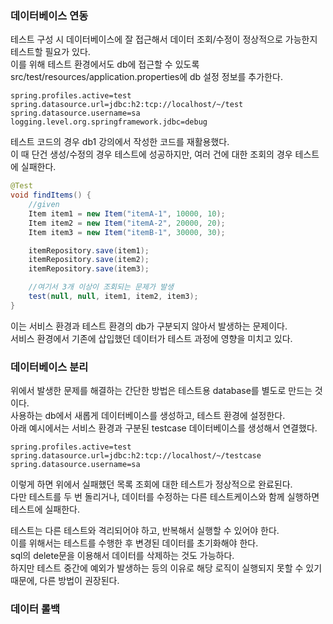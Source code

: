 ### 데이터베이스 연동

테스트 구성 시 데이터베이스에 잘 접근해서 데이터 조회/수정이 정상적으로 가능한지 테스트할 필요가 있다.  
이를 위해 테스트 환경에서도 db에 접근할 수 있도록 src/test/resources/application.properties에 db 설정 정보를 추가한다.

```properties
spring.profiles.active=test
spring.datasource.url=jdbc:h2:tcp://localhost/~/test
spring.datasource.username=sa
logging.level.org.springframework.jdbc=debug
```

테스트 코드의 경우 db1 강의에서 작성한 코드를 재활용했다.  
이 때 단건 생성/수정의 경우 테스트에 성공하지만, 여러 건에 대한 조회의 경우 테스트에 실패한다.

```java
@Test
void findItems() {
    //given
    Item item1 = new Item("itemA-1", 10000, 10);
    Item item2 = new Item("itemA-2", 20000, 20);
    Item item3 = new Item("itemB-1", 30000, 30);

    itemRepository.save(item1);
    itemRepository.save(item2);
    itemRepository.save(item3);

    //여기서 3개 이상이 조회되는 문제가 발생
    test(null, null, item1, item2, item3);
}
```

이는 서비스 환경과 테스트 환경의 db가 구분되지 않아서 발생하는 문제이다.  
서비스 환경에서 기존에 삽입했던 데이터가 테스트 과정에 영향을 미치고 있다.

### 데이터베이스 분리

위에서 발생한 문제를 해결하는 간단한 방법은 테스트용 database를 별도로 만드는 것이다.  
사용하는 db에서 새롭게 데이터베이스를 생성하고, 테스트 환경에 설정한다.  
아래 예시에서는 서비스 환경과 구분된 testcase 데이터베이스를 생성해서 연결했다.

```properties
spring.profiles.active=test
spring.datasource.url=jdbc:h2:tcp://localhost/~/testcase
spring.datasource.username=sa
```

이렇게 하면 위에서 실패했던 목록 조회에 대한 테스트가 정상적으로 완료된다.  
다만 테스트를 두 번 돌리거나, 데이터를 수정하는 다른 테스트케이스와 함께 실행하면 테스트에 실패한다.

테스트는 다른 테스트와 격리되어야 하고, 반복해서 실행할 수 있어야 한다.  
이를 위해서는 테스트를 수행한 후 변경된 데이터를 초기화해야 한다.  
sql의 delete문을 이용해서 데이터를 삭제하는 것도 가능하다.  
하지만 테스트 중간에 예외가 발생하는 등의 이유로 해당 로직이 실행되지 못할 수 있기 때문에, 다른 방법이 권장된다.

### 데이터 롤백







